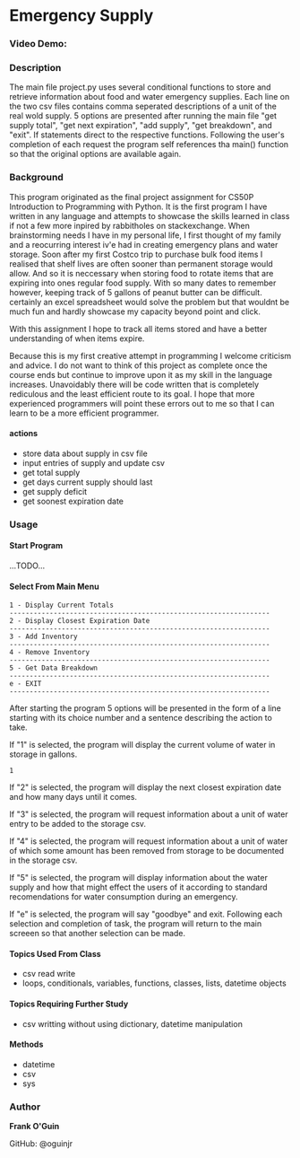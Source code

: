 # Emergency Supply

### Video Demo: <URL HERE>

### Description
  The main file project.py uses several conditional functions to store and retrieve information about food and water emergency supplies. Each line on the two csv files contains comma seperated descriptions of a unit of the real wold supply. 5 options are presented after running the main file "get supply total", "get next expiration", "add supply", "get breakdown", and "exit".
If statements direct to the respective functions. Following the user's completion of each request the program self references tha main() function so that the original options are available again. 

### Background

This program originated as the final project assignment for CS50P Introduction to Programming with Python. It is the first program I have written in any language and attempts to showcase the skills learned in class if not a few more inpired by rabbitholes on stackexchange. When brainstorming needs I have in my personal life, I first thought of my family and a reocurring interest iv'e had in creating emergency plans and water storage. Soon after my first Costco trip to purchase bulk food items I realised that shelf lives are often sooner than permanent storage would allow. And so it is neccessary when storing food to rotate items that are expiring into ones regular food supply. With so many dates to remember however, keeping track of 5 gallons of peanut butter can be difficult. certainly an excel spreadsheet would solve the problem but that wouldnt be much fun and hardly showcase my capacity beyond point and click. 

With this assignment I hope to track all items stored and have a better understanding of when items expire. 

Because this is my first creative attempt in programming I welcome criticism and advice. I do not want to think of this project as complete once the course ends but continue to improve upon it as my skill in the language increases. Unavoidably there will be code written that is completely rediculous and the least efficient route to its goal. I hope that more experienced programmers will point these errors out to me so that I can learn to be a more efficient programmer. 

#### actions

- store data about supply in csv file
- input entries of supply and update csv
- get total supply
- get days current supply should last
- get supply deficit
- get soonest expiration date
  
 ### Usage
  #### Start Program
  ...TODO...
  #### Select From Main Menu
```
1 - Display Current Totals
-----------------------------------------------------------------
2 - Display Closest Expiration Date
-----------------------------------------------------------------
3 - Add Inventory
-----------------------------------------------------------------
4 - Remove Inventory
-----------------------------------------------------------------
5 - Get Data Breakdown
-----------------------------------------------------------------
e - EXIT
-----------------------------------------------------------------
```
  After starting the program 5 options will be presented in the form of a line starting with its choice number and a sentence describing the action to take.
  
  If "1" is selected, the program will display the current volume of water in storage in gallons.
  
  ```1```
  
  If "2" is selected, the program will display the next closest expiration date and how many days until it comes.
  
  If "3" is selected, the program will request information about a unit of water entry to be added to the storage csv.
  
  If "4" is selected, the program will request information about a unit of water of which some amount has been removed from storage to be documented in the storage csv.
  
  If "5" is selected, the program will display information about the water supply and how that might effect the users of it according to standard recomendations for water consumption during an emergency.
  
  If "e" is selected, the program will say "goodbye" and exit.
  Following each selection and completion of task, the program will return to the main screeen so that another selection can be made.
  

#### Topics Used From Class

- csv read write
- loops, conditionals, variables, functions, classes, lists, datetime objects

#### Topics Requiring Further Study

- csv writting without using dictionary, datetime manipulation

#### Methods

- datetime
- csv
- sys


### Author

**Frank O'Guin**

GitHub: @oguinjr


